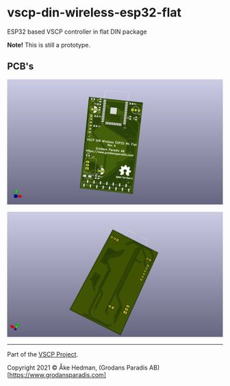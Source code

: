 # vscp-din-wireless-esp32-flat
ESP32 based VSCP controller in flat DIN package

**Note!** This is still a prototype.

## PCB's
![Control Interface Top](./images/vscp-din-wireless-esp32-flat-top.png)

![Control Interface Bottom](./images/vscp-din-wireless-esp32-flat-top-bottom.png) 

---

Part of the [VSCP Project](https://www.vscp.org).

Copyright 2021 © Åke Hedman, (Grodans Paradis AB)[https://www.grodansparadis.com]